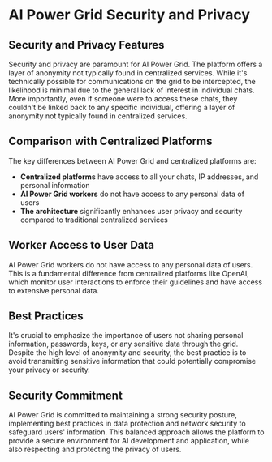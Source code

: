 # AI Power Grid Security and Privacy

## Security and Privacy Features

Security and privacy are paramount for AI Power Grid. The platform offers a layer of anonymity not typically found in centralized services. While it's technically possible for communications on the grid to be intercepted, the likelihood is minimal due to the general lack of interest in individual chats. More importantly, even if someone were to access these chats, they couldn't be linked back to any specific individual, offering a layer of anonymity not typically found in centralized services.

## Comparison with Centralized Platforms

The key differences between AI Power Grid and centralized platforms are:

- **Centralized platforms** have access to all your chats, IP addresses, and personal information
- **AI Power Grid workers** do not have access to any personal data of users
- **The architecture** significantly enhances user privacy and security compared to traditional centralized services

## Worker Access to User Data

AI Power Grid workers do not have access to any personal data of users. This is a fundamental difference from centralized platforms like OpenAI, which monitor user interactions to enforce their guidelines and have access to extensive personal data.

## Best Practices

It's crucial to emphasize the importance of users not sharing personal information, passwords, keys, or any sensitive data through the grid. Despite the high level of anonymity and security, the best practice is to avoid transmitting sensitive information that could potentially compromise your privacy or security.

## Security Commitment

AI Power Grid is committed to maintaining a strong security posture, implementing best practices in data protection and network security to safeguard users' information. This balanced approach allows the platform to provide a secure environment for AI development and application, while also respecting and protecting the privacy of users. 